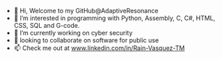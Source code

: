 - 👋 Hi, Welcome to my GitHub@AdaptiveResonance
- 👀 I’m interested in programming with Python, Assembly, C, C#, HTML, CSS, SQL and G-code. 
- 🌱 I’m currently working on cyber security
- 💞️ looking to collaborate on software for public use
- 📫 Check me out at www.linkedin.com/in/Rain-Vasquez-TM

<!---
AdaptiveResonance/AdaptiveResonance is a ✨ special ✨ repository because its `README.md` (this file) appears on your GitHub profile.
You can click the Preview link to take a look at your changes.
--->
